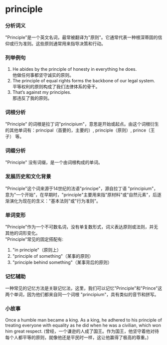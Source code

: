 # principle

### 分析词义

  

"Principle"是一个英文名词，最常被翻译为"原则"。它通常代表一种根深蒂固的信仰或行为准则。这些原则通常用来指导决策和行动。

  

### 列举例句

  

1.  He abides by the principle of honesty in everything he does.  
    他做任何事都坚守诚实的原则。
2.  The principle of equal rights forms the backbone of our legal system.  
    平等权利的原则构成了我们法律体系的骨干。
3.  That’s against my principles.  
    那违反了我的原则。

  

### 词根分析

  

"Principle" 的词根是拉丁词"principium"，意思是开始或起点。由这个词根衍生的其他单词有：principal（首要的，主要的）, principle（原则）, prince（王子） 等。

  

### 词缀分析

  

"Principle" 没有词缀，是一个由词根构成的单词。

  

### 发展历史和文化背景

  

"Principle"这个词来源于14世纪的法语"principe"，源自拉丁语 "principium"，意为"一个开始"，在早期时，"principle"主要用来指"原材料"或"自然元素"，后逐渐演化为现在的含义："基本法则"或"行为准则"。

  

### 单词变形

  

"Principle"作为一个不可数名词，没有单复数形式，词义表达原则或法则，并无其他的词形变化。  
"Principle"常见的固定搭配有:

  

1.  "in principle"（原则上）
2.  "principle of something"（某事的原则）
3.  "principle behind something"（某事背后的原则）

  

### 记忆辅助

  

一种常见的记忆方法是关联记忆法，这里，我们可以记忆"Principle"和"Prince"这两个单词，因为他们都来自同一个词根 "principium"，具有类似的音节和拼写。

  

### 小故事

  

Once a humble man became a king. As a king, he adhered to his principle of treating everyone with equality as he did when he was a civilian, which won him great respect. (曾经，一个谦逊的人成了国王。作为国王，他坚守着他对待每个人都平等的原则，就像他还是平民时一样，这让他赢得了极高的尊重。)
